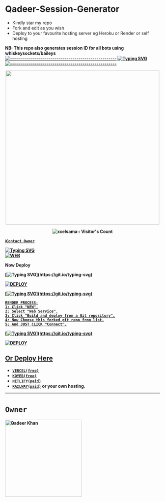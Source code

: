 # Qadeer-Session-Generator
- Kindly star my repo
- Fork and edit as you wish
- Deploy to your favourite hosting server eg Heroku or Render or self hosting

<strong>NB:<strong/> This repo also generates session ID for all bots using whiskeysockets/baileys
[![-----------------------------------------------------](https://raw.githubusercontent.com/andreasbm/readme/master/assets/lines/colored.png)](#table-of-contents)
<a href="https://git.io/typing-svg"><img src="https://readme-typing-svg.demolab.com?font=EB+Garamond&weight=800&size=28&duration=4000&pause=1000&random=false&width=435&lines=+•★⃝malvin.session★⃝•;QR+WEB+PAIR+CODE+FOR+BOT;+WITH+WHISKEYSOCKETS/BAILEYS." alt="Typing SVG" />
[![-----------------------------------------------------](https://raw.githubusercontent.com/andreasbm/readme/master/assets/lines/colored.png)](#table-of-contents)
<p align="center">
   <a href="https://github.com/Qadeer-bhai">
    <img src="https://telegra.ph/file/dc73e16b9988c7c56b56f.jpg" width="500">
     
</a>
 <p align="center"><img src="https://profile-counter.glitch.me/{qadeer}/count.svg" alt="xcelsama:: Visitor's Count" /></p>



[`ℹ️Contact Owner`](https://wa.me/923079749129)

[![Typing SVG](https://readme-typing-svg.herokuapp.com?font=Rockstar-ExtraBold&color=green&lines=■+✨,fork+my+repo+if+you+like+this+session)](https://git.io/typing-svg)
    <br>
<a href="https://github.com/Qadeer-bhai/Session-By-Qadeer"><img title="WEB" src="https://img.shields.io/badge/FORK Qadeer Session-QR?color=red&style=for-the-badge&logo=stackshare"></a>

Now Deploy

[![Typing SVG](https://readme-typing-svg.herokuapp.com?font=Rockstar-ExtraBold&color=green&lines=☆+Deploy+to+heroku...)](https://git.io/typing-svg)

    
<a href='https://dashboard.heroku.com/new?template=https://github.com/Qadeer-bhai/Session-By-Qadeer' target="_blank"><img alt='DEPLOY' src='https://img.shields.io/badge/-DEPLOY-blue?style=for-the-badge&logo=heroku&logoColor=white'/>

[![Typing SVG](https://readme-typing-svg.herokuapp.com?font=Rockstar-ExtraBold&color=green&lines=■+How+to+Deploy+on+Render..👇👇.)](https://git.io/typing-svg)

    RENDER PROCESS:
    1: Click "NEW".
    2: Select "Web Service".
    3: Click "Build and deploy from a Git repository".
    4: Now Choose this forked git repo from list.
    5: And JUST CLICK "Connect".

 [![Typing SVG](https://readme-typing-svg.herokuapp.com?font=Rockstar-ExtraBold&color=green&lines=☆+Deploy+on+Render+now..👇👇.)](https://git.io/typing-svg)

 
<a href='https://dashboard.render.com/new?template=https://github.com/Qadeer-bhai/Session-By-Qadeer' target="_white"><img alt='DEPLOY' src='https://img.shields.io/badge/-DEPLOY-white?style=for-the-badge&logo=Render&logoColor=black'/>



## Or Deploy Here

- [`VERCEL(free)`](https://vercel.com/login)
- [`KOYEB(free)`](https://app.koyeb.com)
- [`NETLIFY(paid)`](https://netlify.app)
- [`RAILWAY(paid)`](https://railway.app) or your own hosting.
___

# `Owner`

 <a href="https://github.com/Qadeer-bhai"><img src="https://github.com/kingmalvn.png" width="250" height="250" alt=" Qadeer Khan"/></a>
